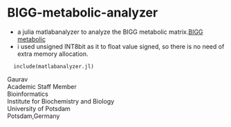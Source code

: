 # BIGG-metabolic-analyzer

- a julia matlabanalyzer to analyze the BIGG metabolic matrix.[BIGG metabolic](http://bigg.ucsd.edu/)
- i used unsigned INT8bit as it to float value signed, so there is no need of extra memory allocation.

```
  include(matlabanalyzer.jl)
```

Gaurav \
Academic Staff Member \
Bioinformatics \
Institute for Biochemistry and Biology \
University of Potsdam \
Potsdam,Germany
